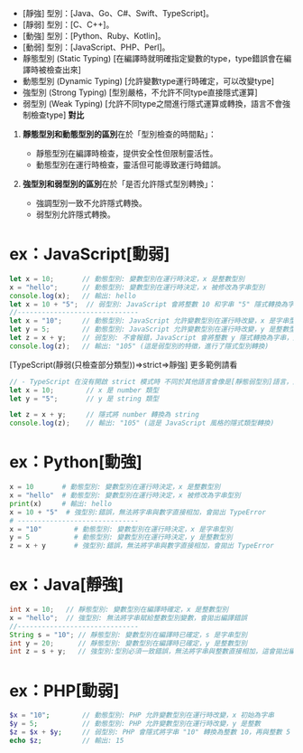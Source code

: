 * [靜強] 型別：[Java、Go、C#、Swift、TypeScript]。
* [靜弱] 型別：[C、C++]。
* [動強] 型別：[Python、Ruby、Kotlin]。
* [動弱] 型別：[JavaScript、PHP、Perl]。
* 靜態型別 (Static Typing) [在編譯時就明確指定變數的type，type錯誤會在編譯時被檢查出來]
* 動態型別 (Dynamic Typing) [允許變數type運行時確定，可以改變type]
* 強型別 (Strong Typing) [型別嚴格，不允許不同type直接隱式運算]
* 弱型別 (Weak Typing) [允許不同type之間進行隱式運算或轉換，語言不會強制檢查type]
**對比**

1. **靜態型別和動態型別的區別**在於「型別檢查的時間點」：
   - 靜態型別在編譯時檢查，提供安全性但限制靈活性。
   - 動態型別在運行時檢查，靈活但可能導致運行時錯誤。

2. **強型別和弱型別的區別**在於「是否允許隱式型別轉換」：
   - 強調型別一致不允許隱式轉換。
   - 弱型別允許隱式轉換。

# ex：JavaScript[動弱]
```javascript
let x = 10;       // 動態型別: 變數型別在運行時決定，x 是整數型別
x = "hello";      // 動態型別: 變數型別在運行時決定，x 被修改為字串型別
console.log(x);   // 輸出: hello
let x = 10 + "5";  // 弱型別: JavaScript 會將整數 10 和字串 "5" 隱式轉換為字串，結果為 "105"
//------------------------------
let x = "10";     // 動態型別: JavaScript 允許變數型別在運行時改變，x 是字串型別
let y = 5;        // 動態型別: JavaScript 允許變數型別在運行時改變，y 是整數型別
let z = x + y;    // 弱型別: 不會報錯，JavaScript 會將整數 y 隱式轉換為字串，進行字串拼接
console.log(z);   // 輸出: "105" (這是弱型別的特徵，進行了隱式型別轉換)
```

[TypeScript(靜弱(只檢查部分類型))=>strict=>靜強] 更多範例請看[](../typeScript/ts-static-strong-typing-check.md) 
```TypeScript  
// - TypeScript 在沒有開啟 strict 模式時 不同於其他語言會像是[靜態弱型別]語言，因為TS編譯期間檢查類型不會對某些隱式轉換進行限制 
let x = 10;        // x 是 number 類型
let y = "5";       // y 是 string 類型

let z = x + y;     // 隱式將 number 轉換為 string
console.log(z);    // 輸出: "105" (這是 JavaScript 風格的隱式類型轉換)
```


# ex：Python[動強]
```python
x = 10       # 動態型別: 變數型別在運行時決定，x 是整數型別
x = "hello"  # 動態型別: 變數型別在運行時決定，x 被修改為字串型別
print(x)     # 輸出: hello
x = 10 + "5"  # 強型別:錯誤，無法將字串與數字直接相加，會拋出 TypeError
# ------------------------------
x = "10"        # 動態型別: 變數型別在運行時決定，x 是字串型別
y = 5           # 動態型別: 變數型別在運行時決定，y 是整數型別
z = x + y       # 強型別:錯誤，無法將字串與數字直接相加，會拋出 TypeError
```
# ex：Java[靜強]
```java
int x = 10;   // 靜態型別: 變數型別在編譯時確定，x 是整數型別
x = "hello";  // 強型別: 無法將字串賦給整數型別變數，會拋出編譯錯誤
//------------------------------
String s = "10"; // 靜態型別: 變數型別在編譯時已確定，s 是字串型別
int y = 20;      // 靜態型別: 變數型別在編譯時已確定，y 是整數型別
int z = s + y;   // 強型別:型別必須一致錯誤，無法將字串與整數直接相加，這會拋出編譯錯誤
```
# ex：PHP[動弱]
```php
$x = "10";        // 動態型別: PHP 允許變數型別在運行時改變，x 初始為字串
$y = 5;           // 動態型別: PHP 允許變數型別在運行時改變，y 是整數
$z = $x + $y;     // 弱型別: PHP 會隱式將字串 "10" 轉換為整數 10，再與整數 5 相加
echo $z;          // 輸出: 15
```

